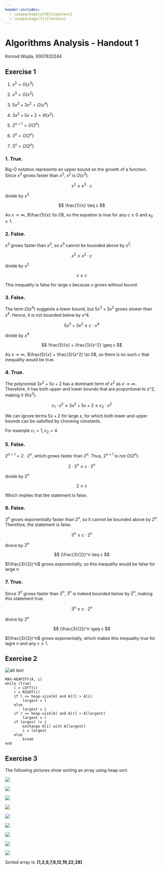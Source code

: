 ```yaml
---
header-includes:
  - \usepackage[utf8]{inputenc}
  - \usepackage[T1]{fontenc}
---
```


# Algorithms Analysis - Handout 1

Konrad Wojda, 9307820244

## Exercise 1

1. $x^2 = O(x^3)$

2. $x^3 = O(x^2)$

3. $5x^3 + 3x^2 = \Omega(x^4)$

4. $3x^2 + 5x + 2 = \Theta(x^2)$

5. $2^{n+1} = O(2^n)$

6. $3^n = O(2^n)$

7. $3^n = \Omega(2^n)$


### 1. **True**.

Big-O notation represents an upper bound on the growth of a function. Since $x^3$ grows faster than $x^2$, $x^2$ is $O(x^3)$.

$$
x^2 \leq x^3 \cdot c
$$

divide by $x^3$

$$
\frac{1}{x} \leq c
$$

As $x \to \infty$, $\frac{1}{x} \to 0$, so the equation is true for any $c \geq 0$ and $x_0 \geq 1$.

### 2. **False**.
$x^3$ grows faster than $x^2$, so $x^3$ cannot be bounded above by $x^2$.

$$
x^3 \leq x^2 \cdot c
$$

divide by $x^2$

$$
x \leq c
$$

This inequality is false for large $x$ because $x$ grows without bound.

### 3. **False**.

The term $\Omega(x^4)$ suggests a lower bound, but $5x^3 + 3x^2$ grows slower than $x^4$. Hence, it is not bounded below by x^4.

$$
5x^3 + 3x^2 \geq c \cdot x^4
$$

divide by $x^4$

$$
\frac{5}{x} + \frac{3}{x^2} \geq c
$$

As $x \to \infty$, $\frac{5}{x} + \frac{3}{x^2} \to 0$, so there is no such $c$ that inequality would be true.


### 4. **True**.

The polynomial $3x^2 + 5x + 2$ has a dominant term of $x^2$ as $x \to \infty$. Therefore, it has both upper and lower bounds that are proportional to x^2, making it $\Theta(x^2)$.

$$
c_1 \cdot x^2 \leq 3x^2 + 5x + 2 \leq c_2 \cdot x^2
$$

We can ignore terms $5x + 2$ for large $x$, for which both lower and upper bounds can be satisfied by choosing constants.

For example $c_1 = 1, c_2 = 4$

### 5. **False**.
$2^{n+1} = 2 \cdot 2^n$, which grows faster than $2^n$. Thus, $2^{n+1}$ is not $O(2^n)$.

$$
2 \cdot 2^n \leq c \cdot 2^n
$$

divide by $2^n$

$$
2 \leq c
$$

Which implies that the statement is false.

### 6. **False**.
$3^n$ grows exponentially faster than $2^n$, so it cannot be bounded above by $2^n$. Therefore, the statement is false.

$$
3^n \leq c \cdot 2^n
$$

divice by $2^n$

$$
(\frac{3}{2})^n \leq c
$$

$(\frac{3}{2})^n$ grows exponentially, so this inequality would be false for large $n$

### 7. **True**.

Since $3^n$ grows faster than $2^n$, $3^n$ is indeed bounded below by $2^n$, making this statement true.

$$
3^n \geq c \cdot 2^n
$$

divice by $2^n$

$$
(\frac{3}{2})^n \geq c
$$

$(\frac{3}{2})^n$ grows exponentially, which makes this inequality true for lagre $n$ and any $c \geq 1$.

## Exercise 2

![alt text](image-1.png)

```
MAX-HEAPIFY(A, i)
while (true)
    l = LEFT(i)
    r = RIGHT(i)
    if l <= heap-size[A] and A[l] > A[i]
        largest = l
    else 
        largest = i
    if r <= heap-size[A] and A[r] > A[largest]
        largest = r
    if largest != i
        exchange A[i] with A[largest]
        i = largest
    else
        break
end
```

## Exercise 3

The following pictures show sorting an array using heap sort.

![](./heapsort-imgs/heap1.drawio.png)

![](./heapsort-imgs/heap2.drawio.png)

![](./heapsort-imgs/heap3.drawio.png)

![](./heapsort-imgs/heap4.drawio.png)

![](./heapsort-imgs/heap5.drawio.png)

![](./heapsort-imgs/heap6.drawio.png)

![](./heapsort-imgs/heap7.drawio.png)

![](./heapsort-imgs/heap8.drawio.png)

![](./heapsort-imgs/heap9.drawio.png)

Sorted array is: **[1,2,6,7,8,12,19,22,28]**